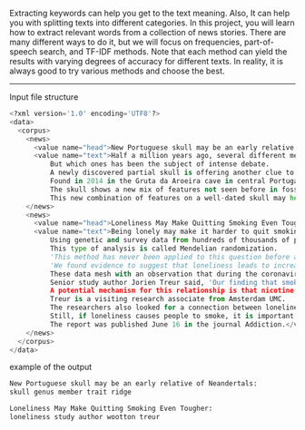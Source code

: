 Extracting keywords can help you get to the text meaning. Also, It can help you with splitting texts into different categories. In this project, you will learn how to extract relevant words from a collection of news stories. There are many different ways to do it, but we will focus on frequencies, part-of-speech search, and TF-IDF methods. Note that each method can yield the results with varying degrees of accuracy for different texts. In reality, it is always good to try various methods and choose the best.

---

Input file structure
```python
<?xml version='1.0' encoding='UTF8'?>
<data>
  <corpus>
    <news>
      <value name="head">New Portuguese skull may be an early relative of Neandertals</value>
      <value name="text">Half a million years ago, several different members of our genus, Homo, had spread throughout Europe and Asia, where some would eventually evolve into Neandertals.
          But which ones has been the subject of intense debate.
          A newly discovered partial skull is offering another clue to help solve the mystery of the ancestry of Neandertals.
          Found in 2014 in the Gruta da Aroeira cave in central Portugal with ancient stone hand axes, the skull (3D reconstruction pictured) is firmly dated to 400,000 years old and an archaic member of our genus, according to a study published today in the Proceedings of the National Academy of Sciences.
          The skull shows a new mix of features not seen before in fossil humans-it has traits that link it to Neandertals, such as a fused brow ridge, as well as some primitive traits that resemble other extinct fossils in Europe.
          This new combination of features on a well-dated skull may help researchers sort out how different fossils in Europe are related to each other-and which ones eventually evolved into Neandertals.</value>
    </news>
    <news>
      <value name="head">Loneliness May Make Quitting Smoking Even Tougher</value>
      <value name="text">Being lonely may make it harder to quit smoking, a new British study suggests.
          Using genetic and survey data from hundreds of thousands of people, researchers found that loneliness makes it more likely that someone will smoke.
          This type of analysis is called Mendelian randomization.
          'This method has never been applied to this question before and so the results are novel, but also tentative,' said co-lead author Robyn Wootton, a senior research associate at the University of Bristol in the United Kingdom.
          'We found evidence to suggest that loneliness leads to increased smoking, with people more likely to start smoking, to smoke more cigarettes and to be less likely to quit,' Wootton said in a university news release.
          These data mesh with an observation that during the coronavirus pandemic, more British people are smoking.
          Senior study author Jorien Treur said, 'Our finding that smoking may also lead to more loneliness is tentative, but it is in line with other recent studies that identified smoking as a risk factor for poor mental health.
          A potential mechanism for this relationship is that nicotine from cigarette smoke interferes with neurotransmitters such as dopamine in the brain.'
          Treur is a visiting research associate from Amsterdam UMC.
          The researchers also looked for a connection between loneliness and drinking but found none.
          Still, if loneliness causes people to smoke, it is important to alert smoking cessation services so they can add this factor as they help people to quit, the study authors said.
          The report was published June 16 in the journal Addiction.</value>
    </news>
  </corpus>
</data>
```
example of the output
```python
New Portuguese skull may be an early relative of Neandertals:
skull genus member trait ridge

Loneliness May Make Quitting Smoking Even Tougher:
loneliness study author wootton treur
```
